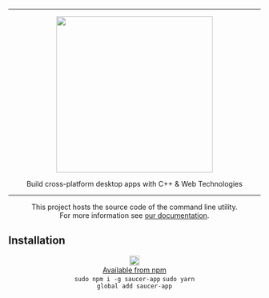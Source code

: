 <hr>

<div align="center"> 
    <img src="https://raw.githubusercontent.com/saucer/saucer.github.io/master/static/img/logo.png" height=312/>
</div>

<p align="center"> 
    Build cross-platform desktop apps with C++ & Web Technologies 
</p>

---

<div align="center"> 
    
This project hosts the source code of the command line utility.  
For more information see [our documentation](https://saucer.github.io/docs/embedding).

</div> 


## Installation

<div align="center"> 

<img src="https://www.vectorlogo.zone/logos/npmjs/npmjs-ar21.svg" height=20/><br/>
[Available from npm](https://www.npmjs.com/package/saucer-app) <br/>
<code>sudo npm i -g saucer-app</code>
<code>sudo yarn global add saucer-app</code>

</div>
